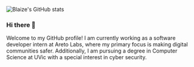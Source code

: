 ![Blaize's GitHub stats](https://github-readme-stats.vercel.app/api?username=BlaizeMcGovern&show_icons=true&theme=tokyonight&count_private=true)
### Hi there 👋
Welcome to my GitHub profile! I am currently working as a software developer intern at Areto Labs, where my primary focus is making digital communities safer. Additionally, I am pursuing a degree in Computer Science at UVic with a special interest in cyber security.
<!--
**BlaizeMcGovern/BlaizeMcGovern** is a ✨ _special_ ✨ repository because its `README.md` (this file) appears on your GitHub profile.

Here are some ideas to get you started:

- 🔭 I’m currently working on ...
- 🌱 I’m currently learning ...
- 👯 I’m looking to collaborate on ...
- 🤔 I’m looking for help with ...
- 💬 Ask me about ...
- 📫 How to reach me: ...
- 😄 Pronouns: ...
- ⚡ Fun fact: ...
-->
